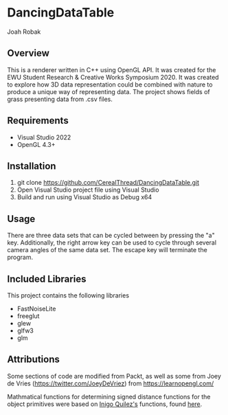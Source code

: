 # DancingDataTable
 
Joah Robak
 
## Overview

This is a renderer written in C++ using OpenGL API. It was created for the EWU Student Research & Creative Works Symposium 2020. It was created to explore how 3D data representation could be combined with nature to produce a unique way of representing data. The project shows fields of grass presenting data from .csv files.


## Requirements
- Visual Studio 2022
- OpenGL 4.3+


## Installation
1. git clone https://github.com/CerealThread/DancingDataTable.git
2. Open Visual Studio project file using Visual Studio
3. Build and run using Visual Studio as Debug x64

## Usage
There are three data sets that can be cycled between by pressing the "a" key. Additionally, the right arrow key can be used to cycle through several camera angles of the same data set. The escape key will terminate the program.


## Included Libraries
This project contains the following libraries
- FastNoiseLite
- freeglut
- glew
- glfw3
- glm

## Attributions

Some sections of code are modified from Packt, as well as some from Joey de Vries (https://twitter.com/JoeyDeVriez) from https://learnopengl.com/

Mathmatical functions for determining signed distance functions for the object primitives were based on [Inigo Quilez's](https://iquilezles.org/) functions, found [here](https://iquilezles.org/articles/distfunctions/).
